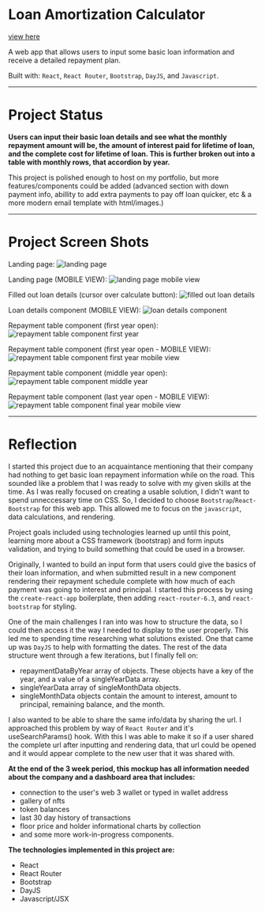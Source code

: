# Loan Amortization Calculator

[view here](http://loan.scottxbrown.com)

A web app that allows users to input some basic loan information and receive a detailed repayment plan.

Built with: `React`, `React Router`, `Bootstrap`, `DayJS`, and `Javascript`.

***

# Project Status

**Users can input their basic loan details and see what the monthly repayment amount will be, the amount of interest paid for lifetime of loan, and the complete cost for lifetime of loan. This is further broken out into a table with monthly rows, that accordion by year.**

This project is polished enough to host on my portfolio, but more features/components could be added (advanced section with down payment info, abillity to add extra payments to pay off loan quicker, etc & a more modern email template with html/images.)

***

# Project Screen Shots

Landing page:
![landing page](link)

Landing page (MOBILE VIEW):
![landing page mobile view](link)

Filled out loan details (cursor over calculate button):
![filled out loan details](link)

Loan details component (MOBILE VIEW):
![loan details component](link)

Repayment table component (first year open):
![repayment table component first year](link)

Repayment table component (first year open - MOBILE VIEW):
![repayment table component first year mobile view](link)

Repayment table component (middle year open):
![repayment table component middle year](link)

Repayment table component (last year open - MOBILE VIEW):
![repayment table component final year mobile view](link)

***

# Reflection

I started this project due to an acquaintance mentioning that their company had nothing to get basic loan repayment information while on the road. This sounded like a problem that I was ready to solve with my given skills at the time. As I was really focused on creating a usable solution, I didn't want to spend unneccessary time on CSS. So, I decided to choose `Bootstrap`/`React-Bootstrap` for this web app. This allowed me to focus on the `javascript`, data calculations, and rendering.

Project goals included using technologies learned up until this point, learning more about a CSS framework (bootstrap) and form inputs validation, and trying to build something that could be used in a browser.

Originally, I wanted to build an input form that users could give the basics of their loan information, and when submitted result in a new component rendering their repayment schedule complete with how much of each payment was going to interest and principal. I started this process by using the `create-react-app` boilerplate, then adding `react-router-6.3`, and `react-bootstrap` for styling.

One of the main challenges I ran into was how to structure the data, so I could then access it the way I needed to display to the user properly. This led me to spending time researching what solutions existed. One that came up was `DayJS` to help with formatting the dates. The rest of the data structure went through a few iterations, but I finally fell on: 

- repaymentDataByYear array of objects. These objects have a key of the year, and a value of a singleYearData array.
- singleYearData array of singleMonthData objects.
- singleMonthData objects contain the amount to interest, amount to principal, remaining balance, and the month.

I also wanted to be able to share the same info/data by sharing the url. I approached this problem by way of `React Router` and it's useSearchParams() hook. With this I was able to make it so if a user shared the complete url after inputting and rendering data, that url could be opened and it would appear complete to the new user that it was shared with.

**At the end of the 3 week period, this mockup has all information needed about the company and a dashboard area that includes:**
- connection to the user's web 3 wallet or typed in wallet address
- gallery of nfts
- token balances
- last 30 day history of transactions
- floor price and holder informational charts by collection
- and some more work-in-progress components.

**The technologies implemented in this project are:**
- React
- React Router
- Bootstrap
- DayJS
- Javascript/JSX
